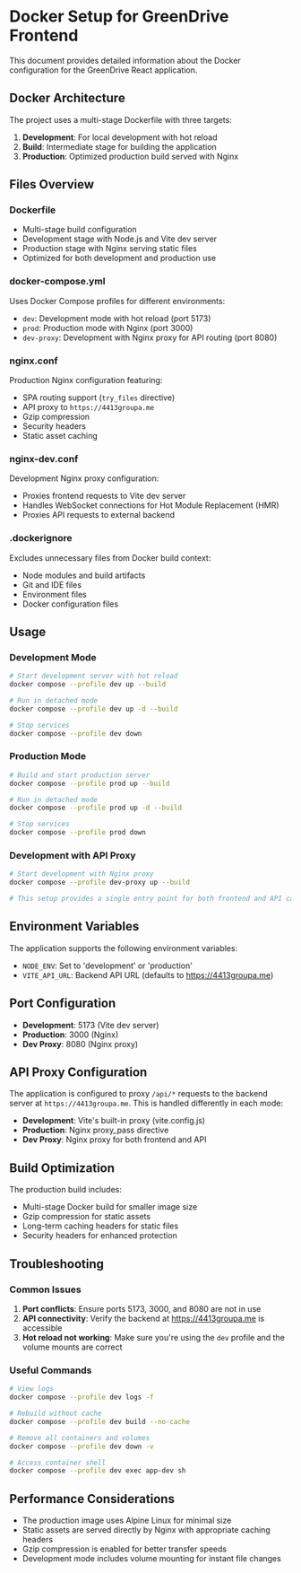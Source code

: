 # Docker Setup for GreenDrive Frontend

This document provides detailed information about the Docker configuration for the GreenDrive React application.

## Docker Architecture

The project uses a multi-stage Dockerfile with three targets:

1. **Development**: For local development with hot reload
2. **Build**: Intermediate stage for building the application
3. **Production**: Optimized production build served with Nginx

## Files Overview

### Dockerfile

- Multi-stage build configuration
- Development stage with Node.js and Vite dev server
- Production stage with Nginx serving static files
- Optimized for both development and production use

### docker-compose.yml

Uses Docker Compose profiles for different environments:

- `dev`: Development mode with hot reload (port 5173)
- `prod`: Production mode with Nginx (port 3000)
- `dev-proxy`: Development with Nginx proxy for API routing (port 8080)

### nginx.conf

Production Nginx configuration featuring:

- SPA routing support (`try_files` directive)
- API proxy to `https://4413groupa.me`
- Gzip compression
- Security headers
- Static asset caching

### nginx-dev.conf

Development Nginx proxy configuration:

- Proxies frontend requests to Vite dev server
- Handles WebSocket connections for Hot Module Replacement (HMR)
- Proxies API requests to external backend

### .dockerignore

Excludes unnecessary files from Docker build context:

- Node modules and build artifacts
- Git and IDE files
- Environment files
- Docker configuration files

## Usage

### Development Mode

```bash
# Start development server with hot reload
docker compose --profile dev up --build

# Run in detached mode
docker compose --profile dev up -d --build

# Stop services
docker compose --profile dev down
```

### Production Mode

```bash
# Build and start production server
docker compose --profile prod up --build

# Run in detached mode
docker compose --profile prod up -d --build

# Stop services
docker compose --profile prod down
```

### Development with API Proxy

```bash
# Start development with Nginx proxy
docker compose --profile dev-proxy up --build

# This setup provides a single entry point for both frontend and API calls
```

## Environment Variables

The application supports the following environment variables:

- `NODE_ENV`: Set to 'development' or 'production'
- `VITE_API_URL`: Backend API URL (defaults to https://4413groupa.me)

## Port Configuration

- **Development**: 5173 (Vite dev server)
- **Production**: 3000 (Nginx)
- **Dev Proxy**: 8080 (Nginx proxy)

## API Proxy Configuration

The application is configured to proxy `/api/*` requests to the backend server at `https://4413groupa.me`. This is handled differently in each mode:

- **Development**: Vite's built-in proxy (vite.config.js)
- **Production**: Nginx proxy_pass directive
- **Dev Proxy**: Nginx proxy for both frontend and API

## Build Optimization

The production build includes:

- Multi-stage Docker build for smaller image size
- Gzip compression for static assets
- Long-term caching headers for static files
- Security headers for enhanced protection

## Troubleshooting

### Common Issues

1. **Port conflicts**: Ensure ports 5173, 3000, and 8080 are not in use
2. **API connectivity**: Verify the backend at https://4413groupa.me is accessible
3. **Hot reload not working**: Make sure you're using the `dev` profile and the volume mounts are correct

### Useful Commands

```bash
# View logs
docker compose --profile dev logs -f

# Rebuild without cache
docker compose --profile dev build --no-cache

# Remove all containers and volumes
docker compose --profile dev down -v

# Access container shell
docker compose --profile dev exec app-dev sh
```

## Performance Considerations

- The production image uses Alpine Linux for minimal size
- Static assets are served directly by Nginx with appropriate caching headers
- Gzip compression is enabled for better transfer speeds
- Development mode includes volume mounting for instant file changes

